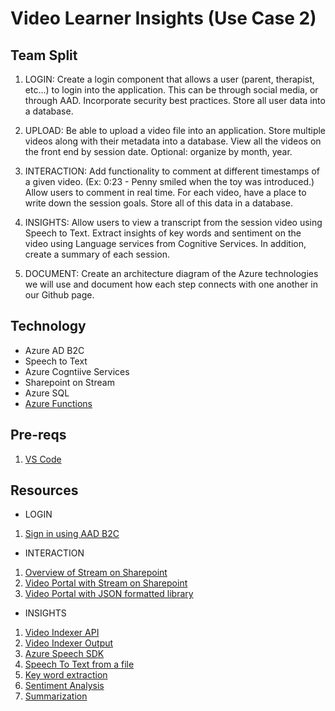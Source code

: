 # Video Learner Insights (Use Case 2)

## Team Split 

1. LOGIN: Create a login component that allows a user (parent, therapist, etc...) to login into the application. This can be through social media, or through AAD. Incorporate security best practices. Store all user data into a database. 

2. UPLOAD: Be able to upload a video file into an application. Store multiple videos along with their metadata into a database. View all the videos on the front end by session date. Optional: organize by month, year.

3. INTERACTION: Add functionality to comment at different timestamps of a given video. (Ex: 0:23 - Penny smiled when the toy was introduced.) Allow users to comment in real time. For each video, have a place to write down the session goals. Store all of this data in a database.

4. INSIGHTS: Allow users to view a transcript from the session video using Speech to Text. Extract insights of key words and sentiment on the video using Language services from Cognitive Services. In addition, create a summary of each session.

5. DOCUMENT: Create an architecture diagram of the Azure technologies we will use and document how each step connects with one another in our Github page.

## Technology

 - Azure AD B2C
 - Speech to Text
 - Azure Cogntiive Services
 - Sharepoint on Stream
 - Azure SQL
 - [Azure Functions](https://learn.microsoft.com/en-us/azure/azure-functions/)

## Pre-reqs
1. [VS Code](https://github.com/devanshithakar12/WhatTheHack/blob/xxx-SpeechToText/000-HowToHack/WTH-Common-Prerequisites.md#visual-studio-code)

## Resources
* LOGIN
1. [Sign in using AAD B2C](https://learn.microsoft.com/en-us/azure/active-directory-b2c/quickstart-single-page-app)
* INTERACTION 
1. [Overview of Stream on Sharepoint](https://learn.microsoft.com/en-us/stream/streamnew/new-stream)
2. [Video Portal with Stream on Sharepoint](https://learn.microsoft.com/en-us/stream/streamnew/portals-guide-video-portal#general-setup)
3. [Video Portal with JSON formatted library](https://medium.com/@anand.vadivelan/creating-a-video-portal-in-sharepoint-with-json-formatted-document-library-e886209159ff)

* INSIGHTS
1. [Video Indexer API](https://api-portal.videoindexer.ai/)
2. [Video Indexer Output](https://learn.microsoft.com/en-us/azure/azure-video-indexer/video-indexer-output-json-v2)
3. [Azure Speech SDK](https://learn.microsoft.com/en-us/azure/cognitive-services/speech-service/quickstarts/setup-platform?tabs=windows%2Cubuntu%2Cdotnet%2Cjre%2Cmaven%2Cnodejs%2Cmac%2Cpypi&pivots=programming-language-python)
4. [Speech To Text from a file](https://learn.microsoft.com/en-us/azure/cognitive-services/speech-service/how-to-recognize-speech?pivots=programming-language-python)
5. [Key word extraction](https://learn.microsoft.com/en-us/azure/cognitive-services/language-service/key-phrase-extraction/overview)
6. [Sentiment Analysis](https://learn.microsoft.com/en-us/azure/cognitive-services/language-service/sentiment-opinion-mining/overview)
7. [Summarization](https://learn.microsoft.com/en-us/azure/cognitive-services/language-service/summarization/how-to/document-summarization)

